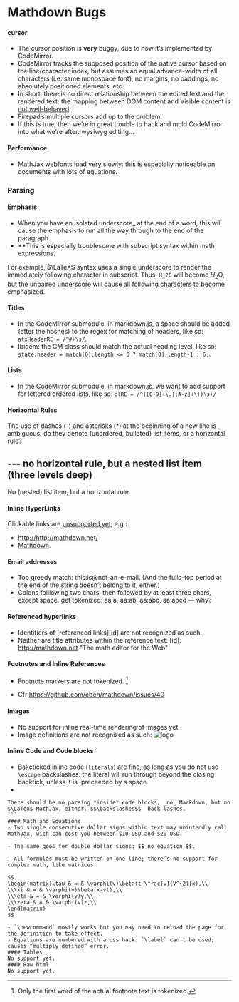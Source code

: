 # Mathdown Bugs
#### cursor
- The cursor position is **very** buggy, due to how it’s implemented by CodeMirror.
- CodeMirror tracks the supposed position of the native cursor based on the line/character index, but assumes an equal advance-width of all characters (i.e. same monospace font), no margins, no paddings, no absolutely positioned elements, etc.
- In short: there is no direct relationship between the edited text and the rendered text; the mapping between DOM content and Visible content is [not well-behaved](https://medium.com/medium-eng/122d8a40e480).
- Firepad’s multiple cursors add up to the problem.
- If this is true, then we’re in great trouble to hack and mold CodeMirror into what we’re after: wysiwyg editing…
#### Performance
- MathJax webfonts load very slowly: this is especially noticeable on documents with lots of equations.

### Parsing
#### Emphasis
- When you have an isolated underscore_ at the end of a word, this will cause the emphasis to run all the way through to the end of the paragraph.
- **This is especially troublesome with subscript syntax within math expressions.

For example, $\LaTeX$ syntax uses a single underscore to render the immediately following character in subscript. Thus, `H_2O` will become $H_2$O, but the unpaired underscore will cause all following characters to become emphasized.
#### Titles
- In the CodeMirror submodule, in markdown.js, a space should be added (after the hashes) to the regex for matching of headers, like so: `atxHeaderRE = /^#+\s/`.
- Ibidem: the CM class should match the actual heading level, like so: `state.header = match[0].length <= 6 ? match[0].length-1 : 6;`.
#### Lists
- In the CodeMirror submodule, in markdown.js, we want to add support for lettered ordered lists, like so: `olRE = /^([0-9]+\.|[A-z]+\))\s+/`
#### Horizontal Rules
The use of dashes (-) and asterisks (*) at the beginning of a new line is ambiguous: do they denote (unordered, bulleted) list items, or a horizontal rule?

--- no horizontal rule, but a nested list item (three levels deep)
---

No (nested) list item, but a horizontal rule.
#### Inline HyperLinks
Clickable links are [unsupported yet](https://github.com/cben/mathdown/issues/9), e.g.:

- <http://http://mathdown.net/>
- [Mathdown](http://mathdown.net "Collaborative markdown + math").
#### Email addresses
- Too greedy match: this:is@not-an-e-mail. (And the fulls-top period at the end of the string doesn’t belong to it, either.)
- Colons folllowing two chars, then followed by at least three chars, except space, get tokenized: aa:a, aa:ab, aa:abc, aa:abcd — why?
#### Referenced hyperlinks
- Identifiers of [referenced links][id] are not recognized as such.
- Neither are title attributes within the reference text:
[id]: http://mathdown.net "The math editor for the Web"
#### Footnotes and Inline References
- Footnote markers are not tokenized. [^†]

[^†]: Only the first word of the actual footnote text is tokenized.[^*]
[^*]: The asterisk should be a lawful character for footnote markers; i.e. there should not be any parsing inside a footnote marker.

- Cfr https://github.com/cben/mathdown/issues/40
#### Images
- No support for inline real-time rendering of images yet.
- Image definitions are not recognized as such:
![logo](http://rhythmus.be/favicon.ico "Rhythmus Typography")
#### Inline Code and Code blocks
- Bakcticked inline code (`literals`) are fine, as long as you do not use `\escape` backslashes: the literal will run through beyond the closing backtick, unless it is `preceeded by a space.
- 
````
There should be no parsing *inside* code blocks, _no_ Markdown, but no $\LaTex$ MathJax, either. $$\backslashes$$  back lashes.
```
#### Math and Equations
- Two single consecutive dollar signs within text may unintendly call MathJax, wich can cost you between $10 USD and $20 USD.

- The same goes for double dollar signs: $$ no equation $$.

- All formulas must be written on one line; there’s no support for complex math, like matrices:

$$
\begin{matrix}\tau & = & \varphi(v)\beta(t-\frac{v}{V^{2}}x),\\
\\\xi & = & \varphi(v)\beta(x-vt),\\
\\\eta & = & \varphi(v)y,\\
\\\zeta & = & \varphi(v)z,\\
\end{matrix}
$$

- `\newcommand` mostly works but you may need to reload the page for the definition to take effect.
- Equations are numbered with a css hack: `\label` can’t be used; causes “multiply defined” error.
#### Tables
No support yet.
#### Raw html
No support yet.
